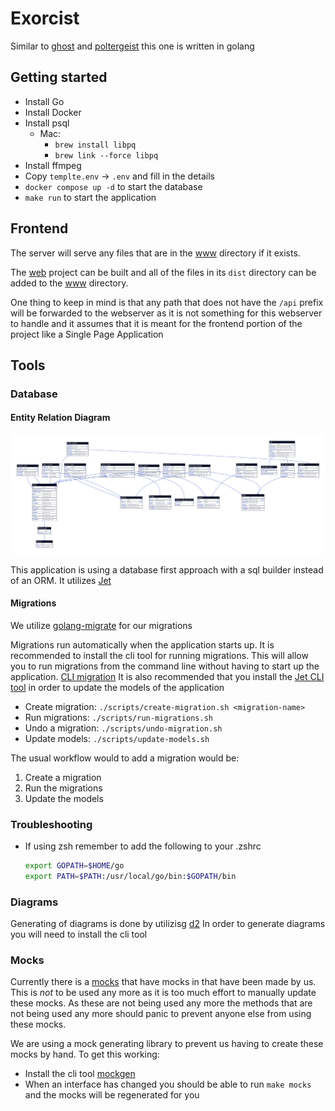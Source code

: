 # Exorcist

Similar to [ghost](https://github.com/slugger7/ghost-media) and [poltergeist](https://github.com/slugger7/poltergeist) this one is written in golang

## Getting started

- Install Go
- Install Docker
- Install psql
  - Mac:
    - `brew install libpq`
    - `brew link --force libpq`
- Install ffmpeg
- Copy `templte.env` -> `.env` and fill in the details
- `docker compose up -d` to start the database
- `make run` to start the application

## Frontend

The server will serve any files that are in the [www](./www) directory if it exists.

The [web](https://github.com/slugger7/exorcist-web) project can be built and all of the files in its `dist` directory can be added to the [www](./www) directory.

One thing to keep in mind is that any path that does not have the `/api` prefix will be forwarded to the webserver as it is not something for this webserver to handle and it assumes that it is meant for the frontend portion of the project like a Single Page Application

## Tools

### Database

#### Entity Relation Diagram

![entity_relation_diagram](./diagrams/out/entity_relation_diagram.d2.svg)

This application is using a database first approach with a sql builder instead of an ORM.
It utilizes [Jet](https://github.com/go-jet/jet)

#### Migrations

We utilize [golang-migrate](https://github.com/golang-migrate/migrate) for our migrations

Migrations run automatically when the application starts up.
It is recommended to install the cli tool for running migrations. This will allow you to run migrations from the command line without having to start up the application. [CLI migration](https://github.com/golang-migrate/migrate/tree/master/cmd/migrate)
It is also recommended that you install the [Jet CLI tool](https://github.com/go-jet/jet?tab=readme-ov-file#prerequisites) in order to update the models of the application

- Create migration: `./scripts/create-migration.sh <migration-name>`
- Run migrations: `./scripts/run-migrations.sh`
- Undo a migration: `./scripts/undo-migration.sh`
- Update models: `./scripts/update-models.sh`

The usual workflow would to add a migration would be:

1. Create a migration
1. Run the migrations
1. Update the models

### Troubleshooting

- If using zsh remember to add the following to your .zshrc

  ```bash
  export GOPATH=$HOME/go  
  export PATH=$PATH:/usr/local/go/bin:$GOPATH/bin
  ```

### Diagrams

Generating of diagrams is done by utilizisg [d2](https://d2lang.com/)
In order to generate diagrams you will need to install the cli tool

### Mocks

Currently there is a [mocks](./internal/mocks) that have mocks in that have been made by us. This is *not* to be used any more as it is too much effort to manually update these mocks.
As these are not being used any more the methods that are not being used any more should panic to prevent anyone else from using these mocks.

We are using a mock generating library to prevent us having to create these mocks by hand. To get this working:

- Install the cli tool [mockgen](https://github.com/uber-go/mock)
- When an interface has changed you should be able to run `make mocks` and the mocks will be regenerated for you
